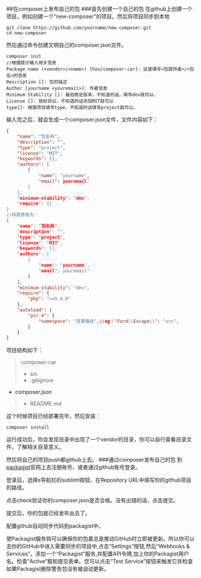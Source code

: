 ##在composer上发布自己的包
###首先创建一个自己的包
在github上创建一个项目，例如创建一个"new-composer"的项目。然后将项目同步到本地

```shell
git clone https://github.com/yourname/new-composer.git
cd new-composer
```
然后通过命令创建文明自己的composer.json文件。

```shell
composer init
//根据提示输入相关信息
Package name (<vendor>/<name>) [hou/composer-car]: 这里填写<包提供者>/<包名>的信息
Description []: 包的描述
Author [yourname <youremail>]: 作者信息
Minimum Stability []: 最低稳定版本，不知道的话，填写dev就可以。
License []: 授权协议，不知道的话添加MIT就可以
type[]: 根据项目填写type，不知道的话填写project就可以。
```
输入完之后，就会生成一个composer.json文件，文件内容如下：

```json
{
    "name": "包名称",
    "description": "",
    "type": "project",
    "license": "MIT",
	"keywords": [],
    "authors": [
        {
            "name": "yourname",
            "email": youremail"
        }
    ],
    "minimum-stability": "dev",
    "require": {}
}
//将其修改为：
{
    "name": "包名称",
    "description": "",
    "type": "project",
    "license": "MIT",
	"keywords": [],
    "authors": [
        {
            "name": "yourname",
            "email": youremail"
        }
    ],
    "minimum-stability": "dev",
    "require": {
		"php": ">=5.4.0"
    },
    "autoload": {
        "psr-4": {
            "namespace": "目录路径",//eg："Ford\\Escape\\": "src",
        }
    } 
}
```

项目结构如下：
>composer-car   
>- src  
>- .gitignore
- composer.json
>- README.md

这个时候项目已经部署完毕，然后安装：

```shell
composer install
```
运行成功后，你会发现目录中出现了一个vendor的目录，你可以自行查看目录文件，了解相关目录意义。

然后将自己的项目push都github上去。
###通过composer发布自己的包
到[packagist](https://packagist.org/)官网上去注册账号，或者通过github账号登录。

登录后，选择s导航栏的sublimt按钮，在Repository URL中填写你的github项目的路径。

点击check验证你的composer.json是否合格。没有出错的话，点击提交。

提交后，你的包就已经发布出去了。

配置github自动同步代码到packagist中。

使Packagist服务钩可以确保你的包裹总是推动GitHub时立即被更新。所以你可以去你的GitHub中进入需要同步的项目中,点击“Settings”按钮,然后“Webhooks & Services”。添加一个“Packagist”服务,并配置API令牌,加上你的Packagist用户名。检查“Active”框和提交表单。您可以点击“Test Service”按钮来触发它并检查如果Packagist删除警告包没有被自动更新。